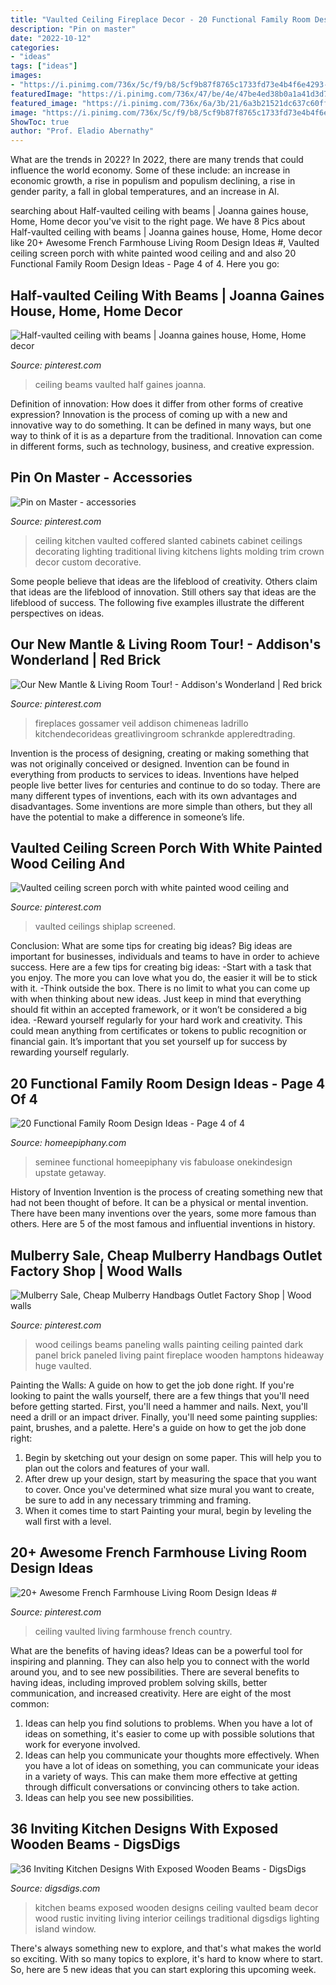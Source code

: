 ```yaml
---
title: "Vaulted Ceiling Fireplace Decor - 20 Functional Family Room Design Ideas"
description: "Pin on master"
date: "2022-10-12"
categories:
- "ideas"
tags: ["ideas"]
images:
- "https://i.pinimg.com/736x/5c/f9/b8/5cf9b87f8765c1733fd73e4b4f6e4293--room-paint-colors-color-paints.jpg"
featuredImage: "https://i.pinimg.com/736x/47/be/4e/47be4ed38b0a1a41d3d7c046233549b6.jpg"
featured_image: "https://i.pinimg.com/736x/6a/3b/21/6a3b21521dc637c60ff7d13f3e13c74c--vaulted-coffered-ceiling-kitchen-sink-faucets.jpg"
image: "https://i.pinimg.com/736x/5c/f9/b8/5cf9b87f8765c1733fd73e4b4f6e4293--room-paint-colors-color-paints.jpg"
ShowToc: true
author: "Prof. Eladio Abernathy"
---
```



What are the trends in 2022?
In 2022, there are many trends that could influence the world economy. Some of these include: an increase in economic growth, a rise in populism and populism declining, a rise in gender parity, a fall in global temperatures, and an increase in AI.

	

		
searching about Half-vaulted ceiling with beams | Joanna gaines house, Home, Home decor you've visit to the right page. We have 8 Pics about Half-vaulted ceiling with beams | Joanna gaines house, Home, Home decor like 20+ Awesome French Farmhouse Living Room Design Ideas #, Vaulted ceiling screen porch with white painted wood ceiling and and also 20 Functional Family Room Design Ideas - Page 4 of 4. Here you go:
		
    
## Half-vaulted Ceiling With Beams | Joanna Gaines House, Home, Home Decor

<img loading=lazy src="https://i.pinimg.com/736x/47/be/4e/47be4ed38b0a1a41d3d7c046233549b6.jpg" onerror="this.onerror=null;this.src='https://tse2.mm.bing.net/th?id=OIP.zE0xdXWwWw8Sci9uKHjNjgDIEs&amp;pid=15.1';" alt="Half-vaulted ceiling with beams | Joanna gaines house, Home, Home decor">

_Source: pinterest.com_

>ceiling beams vaulted half gaines joanna. 

	

Definition of innovation: How does it differ from other forms of creative expression?
Innovation is the process of coming up with a new and innovative way to do something. It can be defined in many ways, but one way to think of it is as a departure from the traditional. Innovation can come in different forms, such as technology, business, and creative expression.

    
## Pin On Master - Accessories

<img loading=lazy src="https://i.pinimg.com/736x/6a/3b/21/6a3b21521dc637c60ff7d13f3e13c74c--vaulted-coffered-ceiling-kitchen-sink-faucets.jpg" onerror="this.onerror=null;this.src='https://tse3.mm.bing.net/th?id=OIP.t0PiNpjyzwT39d7fTOneBwHaLH&amp;pid=15.1';" alt="Pin on Master - accessories">

_Source: pinterest.com_

>ceiling kitchen vaulted coffered slanted cabinets cabinet ceilings decorating lighting traditional living kitchens lights molding trim crown decor custom decorative. 

	

Some people believe that ideas are the lifeblood of creativity. Others claim that ideas are the lifeblood of innovation. Still others say that ideas are the lifeblood of success. The following five examples illustrate the different perspectives on ideas.

    
## Our New Mantle &amp; Living Room Tour! - Addison&#039;s Wonderland | Red Brick

<img loading=lazy src="https://i.pinimg.com/736x/5c/f9/b8/5cf9b87f8765c1733fd73e4b4f6e4293--room-paint-colors-color-paints.jpg" onerror="this.onerror=null;this.src='https://tse4.mm.bing.net/th?id=OIP.uBdqJo6DvdBVnfVzMbFzgQDfEX&amp;pid=15.1';" alt="Our New Mantle &amp; Living Room Tour! - Addison&#039;s Wonderland | Red brick">

_Source: pinterest.com_

>fireplaces gossamer veil addison chimeneas ladrillo kitchendecorideas greatlivingroom schrankde appleredtrading. 

	

Invention is the process of designing, creating or making something that was not originally conceived or designed. Invention can be found in everything from products to services to ideas. Inventions have helped people live better lives for centuries and continue to do so today. There are many different types of inventions, each with its own advantages and disadvantages. Some inventions are more simple than others, but they all have the potential to make a difference in someone’s life.

    
## Vaulted Ceiling Screen Porch With White Painted Wood Ceiling And

<img loading=lazy src="https://i.pinimg.com/736x/a7/64/ec/a764ec20542345707dedde4e19268bf3.jpg" onerror="this.onerror=null;this.src='https://tse1.mm.bing.net/th?id=OIP.gGunlhii8Hfel5YwdIqGbQHaLH&amp;pid=15.1';" alt="Vaulted ceiling screen porch with white painted wood ceiling and">

_Source: pinterest.com_

>vaulted ceilings shiplap screened. 

	

Conclusion: What are some tips for creating big ideas?
Big ideas are important for businesses, individuals and teams to have in order to achieve success. Here are a few tips for creating big ideas:
-Start with a task that you enjoy. The more you can love what you do, the easier it will be to stick with it.
-Think outside the box. There is no limit to what you can come up with when thinking about new ideas. Just keep in mind that everything should fit within an accepted framework, or it won’t be considered a big idea.
-Reward yourself regularly for your hard work and creativity. This could mean anything from certificates or tokens to public recognition or financial gain. It’s important that you set yourself up for success by rewarding yourself regularly.

    
## 20 Functional Family Room Design Ideas - Page 4 Of 4

<img loading=lazy src="https://www.homeepiphany.com/wp-content/uploads/2017/09/family-rooms_359.jpg" onerror="this.onerror=null;this.src='https://tse2.mm.bing.net/th?id=OIP.7EwtKPOqi-b5-LU0xc-7FQHaLO&amp;pid=15.1';" alt="20 Functional Family Room Design Ideas - Page 4 of 4">

_Source: homeepiphany.com_

>seminee functional homeepiphany vis fabuloase onekindesign upstate getaway. 

	

History of Invention
Invention is the process of creating something new that had not been thought of before. It can be a physical or mental invention. There have been many inventions over the years, some more famous than others. Here are 5 of the most famous and influential inventions in history.

    
## Mulberry Sale, Cheap Mulberry Handbags Outlet Factory Shop | Wood Walls

<img loading=lazy src="https://i.pinimg.com/736x/32/31/8f/32318fc0b53ded505ac353b7c16665d8--painting-wood-paneling-striped-sofa.jpg" onerror="this.onerror=null;this.src='https://tse2.mm.bing.net/th?id=OIP.62Mb-cawGu76orD0i19rNgHaLH&amp;pid=15.1';" alt="Mulberry Sale, Cheap Mulberry Handbags Outlet Factory Shop | Wood walls">

_Source: pinterest.com_

>wood ceilings beams paneling walls painting ceiling painted dark panel brick paneled living paint fireplace wooden hamptons hideaway huge vaulted. 

	

Painting the Walls: A guide on how to get the job done right.
If you're looking to paint the walls yourself, there are a few things that you'll need before getting started. First, you'll need a hammer and nails. Next, you'll need a drill or an impact driver. Finally, you'll need some painting supplies: paint, brushes, and a palette. Here's a guide on how to get the job done right: 
1) Begin by sketching out your design on some paper. This will help you to plan out the colors and features of your wall. 
2) After drew up your design, start by measuring the space that you want to cover. Once you've determined what size mural you want to create, be sure to add in any necessary trimming and framing. 
3) When it comes time to start Painting your mural, begin by leveling the wall first with a level.

    
## 20+ Awesome French Farmhouse Living Room Design Ideas #

<img loading=lazy src="https://i.pinimg.com/736x/ee/73/91/ee739178e725abbec1847bfa403dbf64.jpg" onerror="this.onerror=null;this.src='https://tse4.mm.bing.net/th?id=OIP.nwxFTxSPlEs5LhfCVxS3ygHaJ7&amp;pid=15.1';" alt="20+ Awesome French Farmhouse Living Room Design Ideas #">

_Source: pinterest.com_

>ceiling vaulted living farmhouse french country. 

	

What are the benefits of having ideas?
Ideas can be a powerful tool for inspiring and planning. They can also help you to connect with the world around you, and to see new possibilities. There are several benefits to having ideas, including improved problem solving skills, better communication, and increased creativity. Here are eight of the most common: 
1. Ideas can help you find solutions to problems. When you have a lot of ideas on something, it's easier to come up with possible solutions that work for everyone involved.
2. Ideas can help you communicate your thoughts more effectively. When you have a lot of ideas on something, you can communicate your ideas in a variety of ways. This can make them more effective at getting through difficult conversations or convincing others to take action. 
3. Ideas can help you see new possibilities.

    
## 36 Inviting Kitchen Designs With Exposed Wooden Beams - DigsDigs

<img loading=lazy src="http://www.digsdigs.com/photos/inviting-kitchen-designs-with-exposed-wooden-beams-1-554x837.jpg" onerror="this.onerror=null;this.src='https://tse4.mm.bing.net/th?id=OIP.-v8dKvo-Gw9TG7Oq2fk1dwHaLM&amp;pid=15.1';" alt="36 Inviting Kitchen Designs With Exposed Wooden Beams - DigsDigs">

_Source: digsdigs.com_

>kitchen beams exposed wooden designs ceiling vaulted beam decor wood rustic inviting living interior ceilings traditional digsdigs lighting island window. 

	

There's always something new to explore, and that's what makes the world so exciting. With so many topics to explore, it's hard to know where to start.  So, here are 5 new ideas that you can start exploring this upcoming week.

